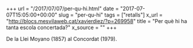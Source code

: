 +++
url = "/2017/07/07/per-qu-hi.html"
date = "2017-07-07T15:05:00+00:00"
slug = "per-qu-hi"
tags = ["retalls"]
x_url = "http://blocs.mesvilaweb.cat/xavierdiez/?p=269958"
title = "Per què hi ha tanta escola concertada?"
x_source = ""
+++


De la Llei Moyano (1857) al Concordat (1979).

